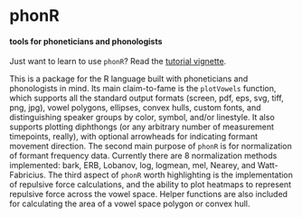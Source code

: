 # phonR
#### tools for phoneticians and phonologists

Just want to learn to use `phonR`? Read the [tutorial vignette](http://drammock.github.io/phonR).

This is a package for the R language built with phoneticians and phonologists in mind. Its main claim-to-fame is the `plotVowels` function, which supports all the standard output formats (screen, pdf, eps, svg, tiff, png, jpg), vowel polygons, ellipses, convex hulls, custom fonts, and distinguishing speaker groups by color, symbol, and/or linestyle. It also supports plotting diphthongs (or any arbitrary number of measurement timepoints, really), with optional arrowheads for indicating formant movement direction. The second main purpose of `phonR` is for normalization of formant frequency data. Currently there are 8 normalization methods implemented: bark, ERB, Lobanov, log, logmean, mel, Nearey, and Watt-Fabricius. The third aspect of `phonR` worth highlighting is the implementation of repulsive force calculations, and the ability to plot heatmaps to represent repulsive force across the vowel space. Helper functions are also included for calculating the area of a vowel space polygon or convex hull.
